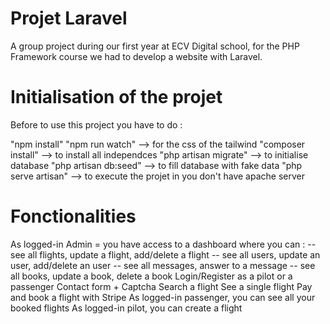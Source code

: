 # Projet Laravel
A group project during our first year at ECV Digital school, for the PHP Framework course we had to develop a website with Laravel.

# Initialisation of the projet
Before to use this project you have to do :

"npm install"
"npm run watch" --> for the css of the tailwind
"composer install" --> to install all independces
"php artisan migrate" --> to initialise database
"php artisan db:seed" --> to fill database with fake data
"php serve artisan" --> to execute the projet in you don't have apache server


# Fonctionalities

As logged-in Admin = you have access to a dashboard where you can :
-- see all flights, update a flight, add/delete a flight
-- see all users, update an user, add/delete an user
-- see all messages, answer to a message
-- see all books, update a book, delete a book
Login/Register as a pilot or a passenger
Contact form + Captcha
Search a flight
See a single flight
Pay and book a flight with Stripe
As logged-in passenger, you can see all your booked flights
As logged-in pilot, you can create a flight
